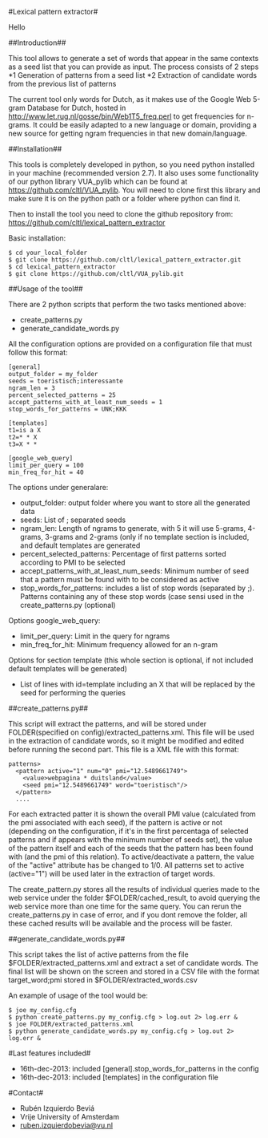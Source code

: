 #Lexical pattern extractor#

Hello

##Introduction##

This tool allows to generate a set of words that appear in the same contexts as a seed list that you can provide as input. The process consists of 2 steps
*1 Generation of patterns from a seed list
*2 Extraction of candidate words from the previous list of patterns

The current tool only words for Dutch, as it makes use of the Google Web 5-gram Database for Dutch, hosted in http://www.let.rug.nl/gosse/bin/Web1T5_freq.perl to
get frequencies for n-grams. It could be easily adapted to a new language or domain, providing a new source for getting ngram frequencies in that new domain/language.


##Installation##

This tools is completely developed in python, so you need python installed in your machine (recommended version 2.7). It also uses
some functionality of our python library VUA_pylib which can be found at https://github.com/cltl/VUA_pylib. You will need to clone
first this library and make sure it is on the python path or a folder where python can find it.

Then to install the tool you need to clone the github repository from:
https://github.com/cltl/lexical_pattern_extractor

Basic installation:
````
$ cd your_local_folder
$ git clone https://github.com/cltl/lexical_pattern_extractor.git
$ cd lexical_pattern_extractor
$ git clone https://github.com/cltl/VUA_pylib.git
````


##Usage of the tool##

There are 2 python scripts that perform the two tasks mentioned above:
* create_patterns.py
* generate_candidate_words.py

All the configuration options are provided on a configuration file that must follow this format:
````
[general]
output_folder = my_folder
seeds = toeristisch;interessante
ngram_len = 3
percent_selected_patterns = 25
accept_patterns_with_at_least_num_seeds = 1
stop_words_for_patterns = UNK;KKK

[templates]
t1=is a X
t2=* * X
t3=X * *

[google_web_query]
limit_per_query = 100
min_freq_for_hit = 40
````

The options under generalare:
* output_folder: output folder where you want to store all the generated data
* seeds: List of ; separated seeds
* ngram_len: Length of ngrams to generate, with 5 it will use 5-grams, 4-grams, 3-grams and 2-grams (only if no template section
is included, and default templates are generated
* percent_selected_patterns: Percentage of first patterns sorted according to PMI to be selected
* accept_patterns_with_at_least_num_seeds: Minimum number of seed that a pattern must be found with to be considered as active
* stop_words_for_patterns: includes a list of stop words (separated by ;). Patterns containing any of these stop words (case sensi
used in the create_patterns.py (optional)

Options google_web_query:
* limit_per_query: Limit in the query for ngrams
* min_freq_for_hit: Minimum frequency allowed for an n-gram

Options for section template (this whole section is optional, if not included default templates will be generated)
* List of lines with id=template including an X that will be replaced by the seed for performing the queries


##create_patterns.py##

This script will extract the patterns, and will be stored under FOLDER(specified on config)/extracted_patterns.xml. This file will be used in the
extraction of candidate words, so it might be modified and edited before running the second part. This file is a XML file with this format:

````
patterns>
  <pattern active="1" num="0" pmi="12.5489661749">
    <value>webpagina * duitsland</value>
    <seed pmi="12.5489661749" word="toeristisch"/>
  </pattern>
  ....
````

For each extracted patter it is shown the overall PMI value (calculated from the pmi associated with each seed), if the pattern is active or not (depending
on the configuration, if it's in the first percentaga of selected patterns and if appears with the minimum number of seeds set), the value of the pattern itself
and each of the seeds that the pattern has been found with (and the pmi of this relation). To active/deactivate a pattern, the value of the "active" attribute
has be changed to 1/0. All patterns set to active (active="1") will be used later in the extraction of target words.

The create_pattern.py stores all the results of individual queries made to the web service under the folder $FOLDER/cached_result, to avoid querying the web service
more than one time for the same query. You can rerun the create_patterns.py in case of error, and if you dont remove the folder, all these cached results will be available
and the process will be faster.

##generate_candidate_words.py##

This script takes the list of active patterns from the file $FOLDER/extracted_patterns.xml and extract a set of candidate words. The final list will be shown on the screen and
stored in a CSV file with the format target_word;pmi stored in $FOLDER/extracted_words.csv


An example of usage of the tool would be:
````
$ joe my_config.cfg    
$ python create_patterns.py my_config.cfg > log.out 2> log.err &
$ joe FOLDER/extracted_patterns.xml
$ python generate_candidate_words.py my_config.cfg > log.out 2> log.err &
````

#Last features included#

* 16th-dec-2013: included [general].stop_words_for_patterns in the config
* 16th-dec-2013: included [templates] in the configuration file


#Contact#
+ Rubén Izquierdo Beviá
+ Vrije University of Amsterdam
+ ruben.izquierdobevia@vu.nl